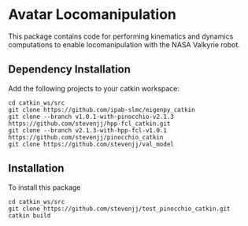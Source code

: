 # Avatar Locomanipulation
This package contains code for performing kinematics and dynamics computations to enable locomanipulation with the NASA Valkyrie robot.

## Dependency Installation
Add the following projects to your catkin workspace:
````
cd catkin_ws/src
git clone https://github.com/ipab-slmc/eigenpy_catkin
git clone --branch v1.0.1-with-pinocchio-v2.1.3 https://github.com/stevenjj/hpp-fcl_catkin.git
git clone --branch v2.1.3-with-hpp-fcl-v1.0.1 https://github.com/stevenjj/pinocchio_catkin
git clone https://github.com/stevenjj/val_model
````

## Installation
To install this package
````
cd catkin_ws/src
git clone https://github.com/stevenjj/test_pinocchio_catkin.git
catkin build
````